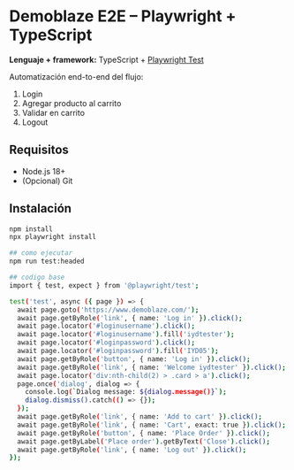 # Demoblaze E2E – Playwright + TypeScript

**Lenguaje + framework:** TypeScript + [Playwright Test](https://playwright.dev/)

Automatización end-to-end del flujo:
1) Login  
2) Agregar producto al carrito  
3) Validar en carrito  
4) Logout

## Requisitos
- Node.js 18+
- (Opcional) Git

## Instalación
```bash
npm install
npx playwright install

## como ejecutar
npm run test:headed

## codigo base
import { test, expect } from '@playwright/test';

test('test', async ({ page }) => {
  await page.goto('https://www.demoblaze.com/');
  await page.getByRole('link', { name: 'Log in' }).click();
  await page.locator('#loginusername').click();
  await page.locator('#loginusername').fill('iydtester');
  await page.locator('#loginpassword').click();
  await page.locator('#loginpassword').fill('IYD05');
  await page.getByRole('button', { name: 'Log in' }).click();
  await page.getByRole('link', { name: 'Welcome iydtester' }).click();
  await page.locator('div:nth-child(2) > .card > a').click();
  page.once('dialog', dialog => {
    console.log(`Dialog message: ${dialog.message()}`);
    dialog.dismiss().catch(() => {});
  });
  await page.getByRole('link', { name: 'Add to cart' }).click();
  await page.getByRole('link', { name: 'Cart', exact: true }).click();
  await page.getByRole('button', { name: 'Place Order' }).click();
  await page.getByLabel('Place order').getByText('Close').click();
  await page.getByRole('link', { name: 'Log out' }).click();
});
